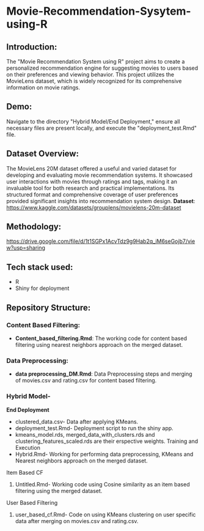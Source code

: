 # Movie-Recommendation-Sysytem-using-R

## Introduction:
The "Movie Recommendation System using R" project aims to create a personalized recommendation engine for suggesting movies to users based on their preferences and viewing behavior. This project utilizes the MovieLens dataset, which is widely recognized for its comprehensive information on movie ratings.

## Demo:
Navigate to the directory "Hybrid Model/End Deployment," ensure all necessary files are present locally, and execute the "deployment_test.Rmd" file.

## Dataset Overview:
The MovieLens 20M dataset offered a useful and varied dataset for developing and evaluating movie recommendation systems. It showcased user interactions with movies through ratings and tags, making it an invaluable tool for both research and practical implementations. Its structured format and comprehensive coverage of user preferences provided significant insights into recommendation system design.
**Dataset**: https://www.kaggle.com/datasets/grouplens/movielens-20m-dataset

## Methodology:
https://drive.google.com/file/d/1t1SGPx1AcvTdz9g9Hab2q_iM6seGojb7/view?usp=sharing

## Tech stack used:
- R
- Shiny for deployment

## Repository Structure:
### Content Based Filtering:
- **Content_based_filtering.Rmd**: The working code for content based filtering using nearest neighbors approach on the merged dataset.

### Data Preprocessing:
- **data preprocessing_DM.Rmd**: Data Preprocessing steps and merging of movies.csv and rating.csv for content based filtering.

### Hybrid Model-
**End Deployment**
- clustered_data.csv- Data after applying KMeans.
- deployment_test.Rmd- Deployment script to run the shiny app.
- kmeans_model.rds, merged_data_with_clusters.rds and clustering_features_scaled.rds are their erspective weights.
Training and Execution
- Hybrid.Rmd- Working for performing data preprocessing, KMeans and Nearest neighbors approach on the merged dataset.


Item Based CF
1. Untitled.Rmd- Working code using Cosine similarity as an item based filtering using the merged dataset.

User Based Filtering
1. user_based_cf.Rmd- Code on using KMeans clustering on user specific data after merging on movies.csv and rating.csv.
